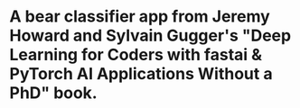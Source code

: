 # A bear classifier app from Jeremy Howard and Sylvain Gugger's "Deep Learning for Coders with fastai & PyTorch AI Applications Without a PhD" book.
